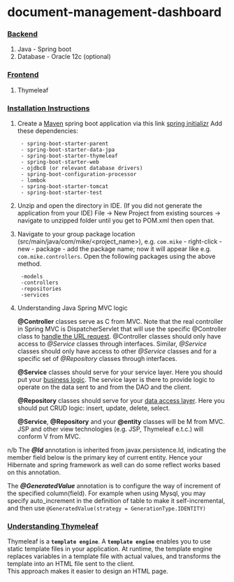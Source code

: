 # document-management-dashboard
### <ins>Backend</ins>
1. Java - Spring boot
2. Database - Oracle 12c (optional)

### <ins>Frontend</ins>
1. Thymeleaf

### <ins>Installation Instructions</ins>
1. Create a [Maven](https://maven.apache.org/what-is-maven.html) spring boot application via this link [spring initializr](https://start.spring.io/) Add these dependencies:

        - spring-boot-starter-parent
        - spring-boot-starter-data-jpa
        - spring-boot-starter-thymeleaf
        - spring-boot-starter-web
        - ojdbc8 (or relevant database drivers)
        - spring-boot-configuration-processor
        - lombok
        - spring-boot-starter-tomcat
        - spring-boot-starter-test
      
3. Unzip and open the directory in IDE. (If you did not generate the application from your IDE)
        File -> New Project from existing sources -> navigate to unzipped folder until you get to POM.xml then open that.

4. Navigate to your group package location (src/main/java/com/mike/<project_name>), e.g. `com.mike` - right-click - new - package - add the package name;
        now it will appear like e.g. `com.mike.controllers`. Open the following packages using the above method.
        
        -models
        -controllers
        -repositories
        -services
        
5. Understanding Java Spring MVC logic

      **@Controller** classes serve as C from MVC. Note that the real controller in Spring MVC is DispatcherServlet that will use the specific @Controller class to <ins>handle the URL request</ins>. @Controller classes should only have access to *@Service* classes through interfaces. Similar, *@Service* classes should only have access to other *@Service* classes and for a specific set of *@Repository* classes through interfaces.

      **@Service** classes should serve for your service layer. Here you should put your <ins>business logic</ins>. The service layer is there to provide logic to operate on the data sent to and from the DAO and the client.

      **@Repository** classes should serve for your <ins>data access layer</ins>. Here you should put CRUD logic: insert, update, delete, select.

      **@Service**, **@Repository** and your **@entity** classes will be M from MVC. JSP and other view technologies (e.g. JSP, Thymeleaf e.t.c.) will conform V from MVC.

n/b
The ***@Id*** annotation is inherited from javax.persistence.Id, indicating the member field below is the primary key of current entity. Hence your Hibernate and spring framework as well  can do some reflect works based on this annotation.

The ***@GeneratedValue*** annotation is to configure the way of increment of the specified column(field). For example when using Mysql, you may specify                      auto_increment in the definition of table to make it self-incremental, and then use `@GeneratedValue(strategy = GenerationType.IDENTITY)`

  
### <ins>Understanding Thymeleaf</ins>

Thymeleaf is a **`template engine`**. A  **`template engine`** enables you to use static template files in your application. At runtime, the template engine  
replaces variables in a template file with actual values, and transforms the template into an HTML file sent to the client.  
This approach makes it easier to design an HTML page.



        
        


